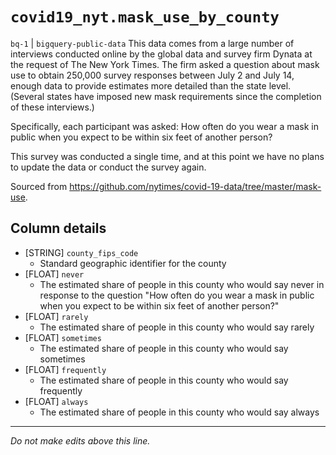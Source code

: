 # `covid19_nyt.mask_use_by_county`
`bq-1` | `bigquery-public-data`
This data comes from a large number of interviews conducted online by the global data and survey firm Dynata at the request of The New York Times. The firm asked a question about mask use to obtain 250,000 survey responses between July 2 and July 14, enough data to provide estimates more detailed than the state level. (Several states have imposed new mask requirements since the completion of these interviews.)

Specifically, each participant was asked: How often do you wear a mask in public when you expect to be within six feet of another person?

This survey was conducted a single time, and at this point we have no plans to update the data or conduct the survey again.

Sourced from https://github.com/nytimes/covid-19-data/tree/master/mask-use.

## Column details
* [STRING]    `county_fips_code`
  - Standard geographic identifier for the county
* [FLOAT]     `never`
  - The estimated share of people in this county who would say never in response to the question "How often do you wear a mask in public when you expect to be within six feet of another person?"
* [FLOAT]     `rarely`
  - The estimated share of people in this county who would say rarely
* [FLOAT]     `sometimes`
  - The estimated share of people in this county who would say sometimes
* [FLOAT]     `frequently`
  - The estimated share of people in this county who would say frequently
* [FLOAT]     `always`
  - The estimated share of people in this county who would say always

-------------------------------------------------------------------------------
*Do not make edits above this line.*
